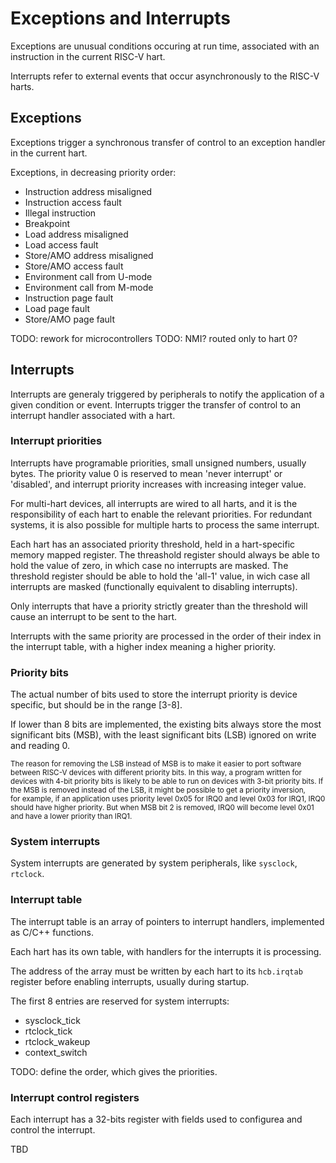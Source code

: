 # Exceptions and Interrupts

Exceptions are unusual conditions occuring at run time, associated with an instruction in the current RISC-V hart.

Interrupts refer to external events that occur asynchronously to the RISC-V harts.

## Exceptions

Exceptions trigger a synchronous transfer of control to an exception handler in the current hart.

Exceptions, in decreasing priority order:

* Instruction address misaligned 
* Instruction access fault
* Illegal instruction
* Breakpoint
* Load address misaligned
* Load access fault
* Store/AMO address misaligned 
* Store/AMO access fault 
* Environment call from U-mode
* Environment call from M-mode
* Instruction page fault
* Load page fault
* Store/AMO page fault

TODO: rework for microcontrollers
TODO: NMI? routed only to hart 0?

## Interrupts

Interrupts are generaly triggered by peripherals to notify the application of a given condition or event. 
Interrupts trigger the transfer of control to an interrupt handler associated with a hart.

### Interrupt priorities

Interrupts have programable priorities, small unsigned numbers, usually bytes.
The priority value 0 is reserved to mean 
'never interrupt' or 'disabled', and interrupt priority increases with increasing integer value.

For multi-hart devices, all interrupts are wired to all harts, and it is the responsibility 
of each hart to enable the relevant priorities. For redundant systems, it is also
possible for multiple harts to process the same interrupt.

Each hart has an associated priority threshold, held in a hart-specific memory mapped register. The 
threashold register should always be able to hold the value of zero, in which case no interrupts are 
masked. The threshold register should be able to hold the 'all-1' value, in wich case all interrupts 
are masked (functionally equivalent to disabling interrupts).

Only interrupts that have a priority strictly greater than the threshold will cause an interrupt to 
be sent to the hart.

Interrupts with the same priority are processed in the order of their index in the interrupt 
table, with a higher index meaning a higher priority.

### Priority bits

The actual number of bits used to store the interrupt priority is device specific, but should be in the range [3-8].

If lower than 8 bits are implemented, the existing bits always store the most significant bits (MSB), 
with the least significant bits (LSB) ignored on write and reading 0.

<sup>The reason for removing the LSB instead of MSB is to make it easier to port software between RISC-V devices
with different priority bits. In this way, a program written for devices with 4-bit priority bits is likely to 
be able to run on devices with 3-bit priority bits. If the MSB 
is removed instead of the LSB, it might be possible to get a priority inversion,  
for example, if an application uses priority level 0x05 for IRQ0 and level 0x03 for IRQ1, IRQ0 should have higher 
priority. But when MSB bit 2 is removed, IRQ0 will become level 0x01 and have a lower priority than IRQ1.</sup>

### System interrupts

System interrupts are generated by system peripherals, like `sysclock`, `rtclock`.

### Interrupt table

The interrupt table is an array of pointers to interrupt handlers, implemented as C/C++ functions.

Each hart has its own table, with handlers for the interrupts it is processing.

The address of the array must be written by each hart to its `hcb.irqtab` register before enabling interrupts, usually during startup.

The first 8 entries are reserved for system interrupts:

* sysclock_tick
* rtclock_tick
* rtclock_wakeup
* context_switch

TODO: define the order, which gives the priorities.

### Interrupt control registers

Each interrupt has a 32-bits register with fields used to configurea and control the interrupt.

TBD












